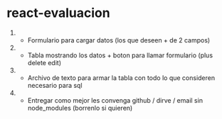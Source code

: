 # react-evaluacion
1) - Formulario para cargar datos (los que deseen + de 2 campos)
2) - Tabla mostrando los datos + boton para llamar formulario (plus delete edit)
3) - Archivo de texto para armar la tabla con todo lo que consideren necesario para sql
4) - Entregar como mejor les convenga github / dirve / email sin node_modules (borrenlo si quieren)

